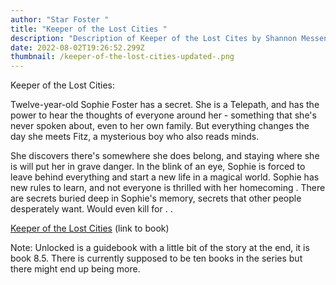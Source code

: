 ```yaml
---
author: "Star Foster "
title: "Keeper of the Lost Cities "
description: "Description of Keeper of the Lost Cites by Shannon Messenger "
date: 2022-08-02T19:26:52.299Z
thumbnail: /keeper-of-the-lost-cities-updated-.png
---
```

Keeper of the Lost Cities:

Twelve-year-old Sophie Foster has a secret. She is a Telepath, and has the power to hear the thoughts of everyone around her - something that she's never spoken about, even to her own family. But everything changes the day she meets Fitz, a mysterious boy who also reads minds.

She discovers there's somewhere she does belong, and staying where she is will put her in grave danger. In the blink of an eye, Sophie is forced to leave behind everything and start a new life in a magical world. Sophie has new rules to learn, and not everyone is thrilled with her homecoming . There are secrets buried deep in Sophie's memory, secrets that other people desperately want. Would even kill for . .

[Keeper of the Lost Cities](https://www.goodreads.com/book/show/12842828-keeper-of-the-lost-cities?from_search=true&from_srp=true&qid=J0lOFYQR4o&rank=3) (link to book)

Note: Unlocked is a guidebook with a little bit of the story at the end, it is book 8.5. There is currently supposed to be ten books in the series but there might end up being more.
